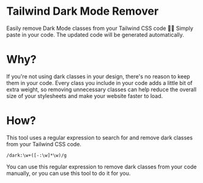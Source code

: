 # Tailwind Dark Mode Remover

Easily remove Dark Mode classes from your Tailwind CSS code 🌙❌ Simply paste in your code. The updated code will be generated automatically. 

# Why?

If you're not using dark classes in your design, there's no reason to keep them in your code. Every class you include in your code adds a little bit of extra weight, so removing unnecessary classes can help reduce the overall size of your stylesheets and make your website faster to load.

# How?

This tool uses a regular expression to search for and remove dark classes from your Tailwind CSS code.

```
/dark:\w+([-:\w]*\w)/g
```

You can use this regular expression to remove dark classes from your code manually, or you can use this tool to do it for you.
